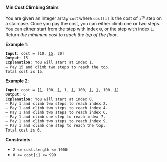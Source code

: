 #### Min Cost Climbing Stairs

You are given an integer array `cos`t where `cost[i]` is the cost of <code>i<sup>th</sup></code> step on a staircase. Once you pay the cost, you can either climb one or two steps.
You can either start from the step with index `0`, or the step with index `1`.
Return _the minimum cost to reach the top of the floor_.

**Example 1**:

<pre><code><b>Input</b>: cost = [10, <u>15</u>, 20]
<b>Output</b>: 15
<b>Explanation</b>: You will start at index 1.
— Pay 15 and climb two steps to reach the top.
Total cost is 15.
</code></pre>

**Example 2**:

<pre><code><b>Input</b>: cost = [<u>1</u>, 100, <u>1</u>, 1, <u>1</u>, 100, <u>1</u>, <u>1</u>, 100, <u>1</u>]
<b>Output</b>: 6
<b>Explanation</b>: You will start at index 0.
— Pay 1 and climb two steps to reach index 2.
— Pay 1 and climb two steps to reach index 4.
— Pay 1 and climb two steps to reach index 6.
— Pay 1 and climb one step to reach index 7.
— Pay 1 and climb two steps to reach index 9.
— Pay 1 and climb one step to reach the top.
Total cost is 6.
</code></pre>

**Constraints**:

* `2 <= cost.length <= 1000`
* `0 <= cost[i] <= 999`
